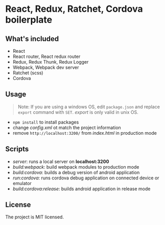 # React, Redux, Ratchet, Cordova boilerplate

## What's included
* React
* React router, React redux router
* Redux, Redux Thunk, Redux Logger
* Webpack, Webpack dev server
* Ratchet (scss)
* Cordova

## Usage
>Note: If you are using a windows OS, edit `package.json` and replace `export` command with `SET`. _export_ is only valid in unix OS.
* `npm install` to install packages
* change _config.xml_ ot match the project information
* remove `http://localhost:3200/` from _index.html_ in production mode

## Scripts
* _server_: runs a local server on __localhost:3200__
* _build:webpack_: build webpack modules to production mode
* _build:cordova_: builds a debug version of android application
* _run:cordova_: runs cordova debug application on connected device or emulator
* _build:cordova:release_: builds android application in release mode

## License
The project is MIT licensed.
